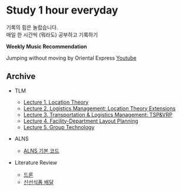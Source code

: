 # Study 1 hour everyday
기록의 힘은 놀랍습니다.  
매일 한 시간씩 (뭐라도) 공부하고 기록하기

**Weekly Music Recommendation**  

Jumping without moving by Oriental Express [Youtube](https://youtu.be/HR3-GQxGlJE?si=0bxps3VzIa4VH08z)




## Archive

* TLM
    * [Lecture 1. Location Theory](https://github.com/DonghoonKwon/oneHour_study/blob/main/TLM/TLM-lecture1-23R2.md)
    * [Lecture 2. Logistics Management: Location Theory Extensions](https://github.com/DonghoonKwon/oneHour_study/blob/main/TLM/TLM-lecture2-23R2.md)
    * [Lecture 3. Transportation & Logistics Management: TSP&VRP](https://github.com/DonghoonKwon/oneHour_study/blob/main/TLM/TLM-lecture3-23R2.md)
    * [Lecture 4. Facility-Department Layout Planning](https://github.com/DonghoonKwon/oneHour_study/blob/main/TLM/TLM-lecture4-23R2.md)
    * [Lecture 5. Group Technology](https://github.com/DonghoonKwon/oneHour_study/blob/main/TLM/TLM-lecture5-23R2.md)

* ALNS
    * [ALNS 기본 코드](https://github.com/N-Wouda/ALNS)

* Literature Review
    * [드론](https://github.com/DonghoonKwon/oneHour_study/blob/main/Literature%20review/001_drone.md)
    * [신선식품 배달](https://github.com/DonghoonKwon/oneHour_study/blob/main/Literature%20review/002_pershable_food_delivery.md)

